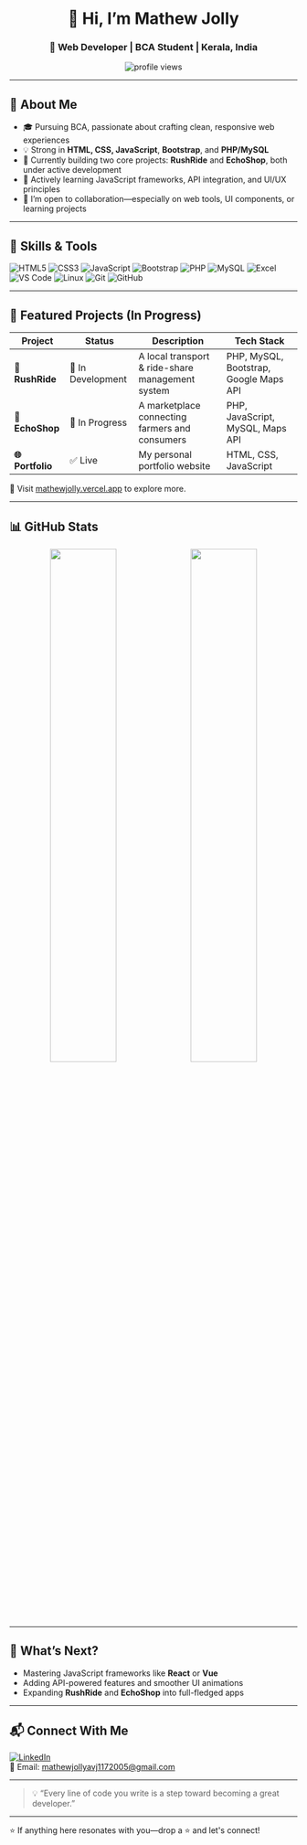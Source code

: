 <h1 align="center">👋 Hi, I’m Mathew Jolly</h1>
<h3 align="center">🚀 Web Developer | BCA Student | Kerala, India</h3>

<p align="center">
  <img src="https://komarev.com/ghpvc/?username=mathewjolly11&label=Profile%20views&color=0e75b6&style=flat" alt="profile views" />
</p>

---

## 🧠 About Me
- 🎓 Pursuing BCA, passionate about crafting clean, responsive web experiences  
- 💡 Strong in **HTML, CSS, JavaScript**, **Bootstrap**, and **PHP/MySQL**  
- 🔭 Currently building two core projects: **RushRide** and **EchoShop**, both under active development  
- 🌱 Actively learning JavaScript frameworks, API integration, and UI/UX principles  
- 👯 I’m open to collaboration—especially on web tools, UI components, or learning projects  

---

## 🔧 Skills & Tools

![HTML5](https://img.shields.io/badge/HTML5-E34F26?style=flat&logo=html5&logoColor=white)
![CSS3](https://img.shields.io/badge/CSS3-1572B6?style=flat&logo=css3&logoColor=white)
![JavaScript](https://img.shields.io/badge/JavaScript-F7DF1E?style=flat&logo=javascript&logoColor=black)
![Bootstrap](https://img.shields.io/badge/Bootstrap-563D7C?style=flat&logo=bootstrap&logoColor=white)
![PHP](https://img.shields.io/badge/PHP-777BB4?style=flat&logo=php&logoColor=white)
![MySQL](https://img.shields.io/badge/MySQL-00758F?style=flat&logo=mysql&logoColor=white)
![Excel](https://img.shields.io/badge/Microsoft%20Excel-217346?style=flat&logo=microsoft-excel&logoColor=white)
![VS Code](https://img.shields.io/badge/VS%20Code-007ACC?style=flat&logo=visual-studio-code&logoColor=white)
![Linux](https://img.shields.io/badge/Linux-FCC624?style=flat&logo=linux&logoColor=black)
![Git](https://img.shields.io/badge/Git-F05032?style=flat&logo=git&logoColor=white)
![GitHub](https://img.shields.io/badge/GitHub-181717?style=flat&logo=github&logoColor=white)

---

## 🚧 Featured Projects (In Progress)

| Project | Status | Description | Tech Stack |
|--------|--------|-------------|------------|
| **🚗 RushRide** | 🔧 In Development | A local transport & ride-share management system | PHP, MySQL, Bootstrap, Google Maps API |
| **🌾 EchoShop** | 🚧 In Progress | A marketplace connecting farmers and consumers | PHP, JavaScript, MySQL, Maps API |
| **🌐 Portfolio** | ✅ Live | My personal portfolio website | HTML, CSS, JavaScript |

📌 Visit [mathewjolly.vercel.app](https://mathewjolly.vercel.app) to explore more.

---

## 📊 GitHub Stats

<p align="center">
  <img src="https://github-readme-stats.vercel.app/api?username=mathewjolly11&show_icons=true&theme=react&hide_border=true" width="48%" />
  <img src="https://github-readme-streak-stats.herokuapp.com/?user=mathewjolly11&theme=react&hide_border=true" width="48%" />
</p>

---

## 🌟 What’s Next?
- Mastering JavaScript frameworks like **React** or **Vue**
- Adding API-powered features and smoother UI animations  
- Expanding **RushRide** and **EchoShop** into full-fledged apps

---

## 📬 Connect With Me

[![LinkedIn](https://img.shields.io/badge/LinkedIn-Mathew%20Jolly-blue?style=flat&logo=linkedin&logoColor=white)](https://www.linkedin.com/in/mathew-jolly-34b558288/)  
📧 Email: [mathewjollyavj1172005@gmail.com](mailto:mathewjolly1999@gmail.com)

---

> 💡 “Every line of code you write is a step toward becoming a great developer.”

---

⭐ If anything here resonates with you—drop a ⭐ and let's connect!
